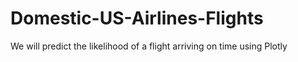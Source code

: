 # Domestic-US-Airlines-Flights
We will predict the likelihood of a flight arriving on time using Plotly
